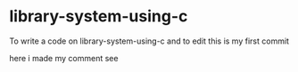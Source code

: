 # library-system-using-c
To write a code on library-system-using-c and to edit
this is my first commit

here i made my comment see
